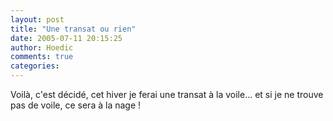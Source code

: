 ```yaml
---
layout: post
title: "Une transat ou rien"
date: 2005-07-11 20:15:25
author: Hoedic
comments: true
categories: 
---
```



Voilà, c'est décidé, cet hiver je ferai une transat à la voile... et si je ne trouve pas de voile, ce sera à la nage !